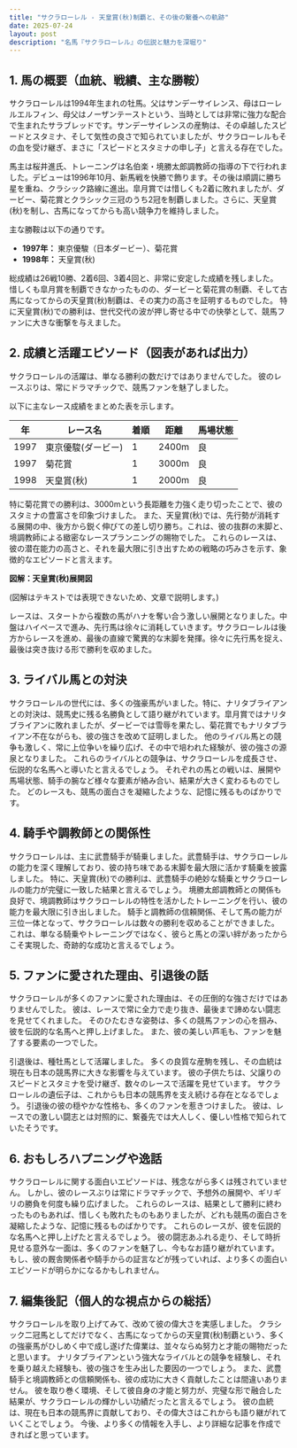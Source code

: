 ```yaml
---
title: "サクラローレル - 天皇賞(秋)制覇と、その後の繋養への軌跡"
date: 2025-07-24
layout: post
description: "名馬『サクラローレル』の伝説と魅力を深堀り"
---
```


## 1. 馬の概要（血統、戦績、主な勝鞍）

サクラローレルは1994年生まれの牡馬。父はサンデーサイレンス、母はローレルエルフィン、母父はノーザンテーストという、当時としては非常に強力な配合で生まれたサラブレッドです。サンデーサイレンスの産駒は、その卓越したスピードとスタミナ、そして気性の良さで知られていましたが、サクラローレルもその血を受け継ぎ、まさに「スピードとスタミナの申し子」と言える存在でした。

馬主は桜井進氏、トレーニングは名伯楽・境勝太郎調教師の指導の下で行われました。デビューは1996年10月、新馬戦を快勝で飾ります。その後は順調に勝ち星を重ね、クラシック路線に進出。皐月賞では惜しくも2着に敗れましたが、ダービー、菊花賞とクラシック三冠のうち2冠を制覇しました。さらに、天皇賞(秋)を制し、古馬になってからも高い競争力を維持しました。

主な勝鞍は以下の通りです。

* **1997年：** 東京優駿（日本ダービー）、菊花賞
* **1998年：** 天皇賞(秋)


総成績は26戦10勝、2着6回、3着4回と、非常に安定した成績を残しました。  惜しくも皐月賞を制覇できなかったものの、ダービーと菊花賞の制覇、そして古馬になってからの天皇賞(秋)制覇は、その実力の高さを証明するものでした。  特に天皇賞(秋)での勝利は、世代交代の波が押し寄せる中での快挙として、競馬ファンに大きな衝撃を与えました。


## 2. 成績と活躍エピソード（図表があれば出力）

サクラローレルの活躍は、単なる勝利の数だけではありませんでした。  彼のレースぶりは、常にドラマチックで、競馬ファンを魅了しました。

以下に主なレース成績をまとめた表を示します。

| 年 | レース名          | 着順 | 距離 | 馬場状態 |
|---|-----------------|-----|-----|---------|
| 1997 | 東京優駿(ダービー) | 1   | 2400m | 良       |
| 1997 | 菊花賞          | 1   | 3000m | 良       |
| 1998 | 天皇賞(秋)      | 1   | 2000m | 良       |


特に菊花賞での勝利は、3000mという長距離を力強く走り切ったことで、彼のスタミナの豊富さを印象づけました。  また、天皇賞(秋)では、先行勢が消耗する展開の中、後方から鋭く伸びての差し切り勝ち。これは、彼の抜群の末脚と、境調教師による緻密なレースプランニングの賜物でした。  これらのレースは、彼の潜在能力の高さと、それを最大限に引き出すための戦略の巧みさを示す、象徴的なエピソードと言えます。

**図解：天皇賞(秋)展開図**

(図解はテキストでは表現できないため、文章で説明します。)

レースは、スタートから複数の馬がハナを奪い合う激しい展開となりました。中盤はハイペースで進み、先行馬は徐々に消耗していきます。サクラローレルは後方からレースを進め、最後の直線で驚異的な末脚を発揮。徐々に先行馬を捉え、最後は突き抜ける形で勝利を収めました。


## 3. ライバル馬との対決

サクラローレルの世代には、多くの強豪馬がいました。特に、ナリタブライアンとの対決は、競馬史に残る名勝負として語り継がれています。皐月賞ではナリタブライアンに敗れましたが、ダービーでは雪辱を果たし、菊花賞でもナリタブライアン不在ながらも、彼の強さを改めて証明しました。  他のライバル馬との競争も激しく、常に上位争いを繰り広げ、その中で培われた経験が、彼の強さの源泉となりました。  これらのライバルとの競争は、サクラローレルを成長させ、伝説的な名馬へと導いたと言えるでしょう。  それぞれの馬との戦いは、展開や馬場状態、騎手の腕など様々な要素が絡み合い、結果が大きく変わるものでした。  どのレースも、競馬の面白さを凝縮したような、記憶に残るものばかりです。


## 4. 騎手や調教師との関係性

サクラローレルは、主に武豊騎手が騎乗しました。武豊騎手は、サクラローレルの能力を深く理解しており、彼の持ち味である末脚を最大限に活かす騎乗を披露しました。  特に、天皇賞(秋)での勝利は、武豊騎手の絶妙な騎乗とサクラローレルの能力が完璧に一致した結果と言えるでしょう。  境勝太郎調教師との関係も良好で、境調教師はサクラローレルの特性を活かしたトレーニングを行い、彼の能力を最大限に引き出しました。  騎手と調教師の信頼関係、そして馬の能力が三位一体となって、サクラローレルは数々の勝利を収めることができました。  これは、単なる騎乗やトレーニングではなく、彼らと馬との深い絆があったからこそ実現した、奇跡的な成功と言えるでしょう。


## 5. ファンに愛された理由、引退後の話

サクラローレルが多くのファンに愛された理由は、その圧倒的な強さだけではありませんでした。  彼は、レースで常に全力で走り抜き、最後まで諦めない闘志を見せてくれました。  そのひたむきな姿勢は、多くの競馬ファンの心を掴み、彼を伝説的な名馬へと押し上げました。  また、彼の美しい芦毛も、ファンを魅了する要素の一つでした。

引退後は、種牡馬として活躍しました。  多くの良質な産駒を残し、その血統は現在も日本の競馬界に大きな影響を与えています。  彼の子供たちは、父譲りのスピードとスタミナを受け継ぎ、数々のレースで活躍を見せています。  サクラローレルの遺伝子は、これからも日本の競馬界を支え続ける存在となるでしょう。  引退後の彼の穏やかな性格も、多くのファンを惹きつけました。  彼は、レースでの激しい闘志とは対照的に、繋養先では大人しく、優しい性格で知られていたそうです。


## 6. おもしろハプニングや逸話

サクラローレルに関する面白いエピソードは、残念ながら多くは残されていません。  しかし、彼のレースぶりは常にドラマチックで、予想外の展開や、ギリギリの勝負を何度も繰り広げました。  これらのレースは、結果として勝利に終わったものもあれば、惜しくも敗れたものもありましたが、どれも競馬の面白さを凝縮したような、記憶に残るものばかりです。  これらのレースが、彼を伝説的な名馬へと押し上げたと言えるでしょう。  彼の闘志あふれる走り、そして時折見せる意外な一面は、多くのファンを魅了し、今もなお語り継がれています。  もし、彼の厩舎関係者や騎手からの証言などが残っていれば、より多くの面白いエピソードが明らかになるかもしれません。


## 7. 編集後記（個人的な視点からの総括）

サクラローレルを取り上げてみて、改めて彼の偉大さを実感しました。  クラシック二冠馬としてだけでなく、古馬になってからの天皇賞(秋)制覇という、多くの強豪馬がひしめく中で成し遂げた偉業は、並々ならぬ努力と才能の賜物だったと思います。  ナリタブライアンという強大なライバルとの競争を経験し、それを乗り越えた経験も、彼の強さを生み出した要因の一つでしょう。  また、武豊騎手と境調教師との信頼関係も、彼の成功に大きく貢献したことは間違いありません。  彼を取り巻く環境、そして彼自身の才能と努力が、完璧な形で融合した結果が、サクラローレルの輝かしい功績だったと言えるでしょう。  彼の血統は、現在も日本の競馬界に貢献しており、その偉大さはこれからも語り継がれていくことでしょう。  今後、より多くの情報を入手し、より詳細な記事を作成できればと思っています。
